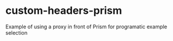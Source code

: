 # custom-headers-prism
Example of using a proxy in front of Prism for programatic example selection
